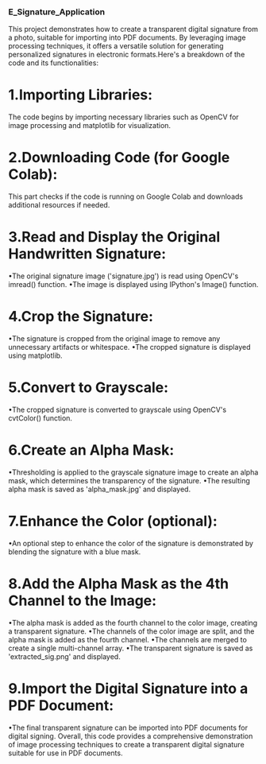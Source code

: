 ### E_Signature_Application
This project demonstrates how to create a transparent digital signature from a photo, suitable for importing into PDF documents. By leveraging image processing techniques, it offers a versatile solution for generating personalized signatures in electronic formats.Here's a breakdown of the code and its functionalities:
# 1.Importing Libraries: 
The code begins by importing necessary libraries such as OpenCV for image processing and matplotlib for visualization.
# 2.Downloading Code (for Google Colab): 
This part checks if the code is running on Google Colab and downloads additional resources if needed.
# 3.Read and Display the Original Handwritten Signature:
•The original signature image ('signature.jpg') is read using OpenCV's imread() function.
•The image is displayed using IPython's Image() function.
# 4.Crop the Signature:
•The signature is cropped from the original image to remove any unnecessary artifacts or whitespace.
•The cropped signature is displayed using matplotlib.
# 5.Convert to Grayscale:
•The cropped signature is converted to grayscale using OpenCV's cvtColor() function.
# 6.Create an Alpha Mask:
•Thresholding is applied to the grayscale signature image to create an alpha mask, which determines the transparency of the signature.
•The resulting alpha mask is saved as 'alpha_mask.jpg' and displayed.
# 7.Enhance the Color (optional):
•An optional step to enhance the color of the signature is demonstrated by blending the signature with a blue mask.
# 8.Add the Alpha Mask as the 4th Channel to the Image:
•The alpha mask is added as the fourth channel to the color image, creating a transparent signature.
•The channels of the color image are split, and the alpha mask is added as the fourth channel.
•The channels are merged to create a single multi-channel array.
•The transparent signature is saved as 'extracted_sig.png' and displayed.
# 9.Import the Digital Signature into a PDF Document:
•The final transparent signature can be imported into PDF documents for digital signing.
Overall, this code provides a comprehensive demonstration of image processing techniques to create a transparent digital signature suitable for use in PDF documents.
